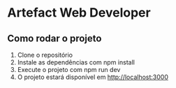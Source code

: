 # Artefact Web Developer

## Como rodar o projeto

1. Clone o repositório
2. Instale as dependências com npm install
3. Execute o projeto com npm run dev
4. O projeto estará disponível em [http://localhost:3000](http://localhost:3000)

